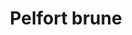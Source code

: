 ---
title: "Pelfort brune"
description: "Bouteille 33cl"
price: "4.50"
image: "pelfort-brune.webp"
---